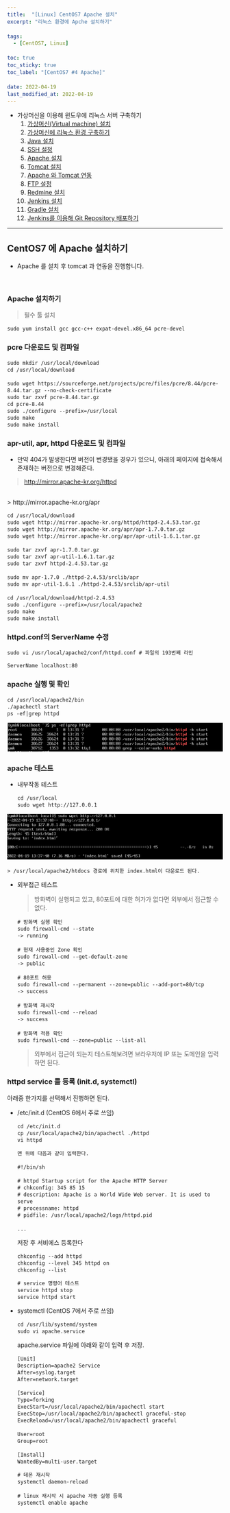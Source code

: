 ```yaml
---
title:  "[Linux] CentOS7 Apache 설치"
excerpt: "리눅스 환경에 Apche 설치하기"

tags:
  - [CentOS7, Linux]

toc: true
toc_sticky: true
toc_label: "[CentOS7 #4 Apache]"
 
date: 2022-04-19
last_modified_at: 2022-04-19
---
```


- 가상머신을 이용해 윈도우에 리눅스 서버 구축하기
  1.  [가상머신(Virtual machine) 설치](https://ymkmoon.github.io/Linux-02-VMWare/)
  2.  [가상머신에 리눅스 환경 구축하기](https://ymkmoon.github.io/Linux-03-CentOS/)
  3.  [Java 설치](https://ymkmoon.github.io/Linux-04-CentOS-JDK/)
  4.  [SSH 설정](https://ymkmoon.github.io/Linux-05-CentOS-SSH/)
  5.  [Apache 설치](https://ymkmoon.github.io/Linux-06-CentOS-Apache/)
  6.  [Tomcat 설치](https://ymkmoon.github.io/Linux-07-CentOS-Tomcat/)
  7.  [Apache 와 Tomcat 연동](https://ymkmoon.github.io/Linux-08-CentOS-Apache-Tomcat/)
  8.  [FTP 설정](https://ymkmoon.github.io/Linux-09-CentOS-FTP/)
  9.  [Redmine 설치](https://ymkmoon.github.io/Linux-10-CentOS-Redmine/)
  10. [Jenkins 설치](https://ymkmoon.github.io/Linux-11-CentOS-Jenkins/)
  11. [Gradle 설치](https://ymkmoon.github.io/Linux-12-CentOS-Gradle/)
  12. [Jenkins를 이용해 Git Repository 배포하기](https://ymkmoon.github.io/Linux-13-CentOS-Jenkins-Deploy/)

<hr/>

## CentOS7 에 Apache 설치하기
- Apache 를 설치 후 tomcat 과 연동을 진행합니다.

<br>


### Apache 설치하기
  > 필수 툴 설치

  ```console
  sudo yum install gcc gcc-c++ expat-devel.x86_64 pcre-devel
  ```

### pcre 다운로드 및 컴파일
  
  ```console
  sudo mkdir /usr/local/download
  cd /usr/local/download

  sudo wget https://sourceforge.net/projects/pcre/files/pcre/8.44/pcre-8.44.tar.gz --no-check-certificate
  sudo tar zxvf pcre-8.44.tar.gz 
  cd pcre-8.44
  sudo ./configure --prefix=/usr/local
  sudo make
  sudo make install
  ```

### apr-util, apr, httpd 다운로드 및 컴파일
  - 만약 404가 발생한다면 버전이 변경됐을 경우가 있으니, 아래의 페이지에 접속해서 존재하는 버전으로 변경해준다.

  > http://mirror.apache-kr.org/httpd
  <br>
  > http://mirror.apache-kr.org/apr

  ```console
  cd /usr/local/download
  sudo wget http://mirror.apache-kr.org/httpd/httpd-2.4.53.tar.gz
  sudo wget http://mirror.apache-kr.org/apr/apr-1.7.0.tar.gz
  sudo wget http://mirror.apache-kr.org/apr/apr-util-1.6.1.tar.gz

  sudo tar zxvf apr-1.7.0.tar.gz
  sudo tar zxvf apr-util-1.6.1.tar.gz
  sudo tar zxvf httpd-2.4.53.tar.gz

  sudo mv apr-1.7.0 ./httpd-2.4.53/srclib/apr
  sudo mv apr-util-1.6.1 ./httpd-2.4.53/srclib/apr-util

  cd /usr/local/download/httpd-2.4.53
  sudo ./configure --prefix=/usr/local/apache2
  sudo make
  sudo make install
  ```


### httpd.conf의 ServerName 수정

  ```console
  sudo vi /usr/local/apache2/conf/httpd.conf # 파일의 193번째 라인
  ```
  
  ```console
  ServerName localhost:80
  ```

### apache 실행 및 확인
  
  ```console
  cd /usr/local/apache2/bin
  ./apachectl start
  ps -ef|grep httpd
  ```

![CentOS7](/assets/image/linux/Centos_install_apache_01.PNG)



### apache 테스트
  - 내부작동 테스트

    ```console
    cd /usr/local
    sudo wget http://127.0.0.1
    ```

![CentOS7](/assets/image/linux/Centos_install_apache_02.PNG)

    > /usr/local/apache2/htdocs 경로에 위치한 index.html이 다운로드 된다.


  - 외부접근 테스트

    > 방화벽이 실행되고 있고, 80포트에 대한 허가가 없다면 외부에서 접근할 수 없다.

    ```console
    # 방화벽 실행 확인
    sudo firewall-cmd --state
    -> running
    
    # 현재 사용중인 Zone 확인
    sudo firewall-cmd --get-default-zone
    -> public
    
    # 80포트 허용
    sudo firewall-cmd --permanent --zone=public --add-port=80/tcp
    -> success
    
    # 방화벽 재시작
    sudo firewall-cmd --reload
    -> success
    
    # 방화벽 적용 확인
    sudo firewall-cmd --zone=public --list-all
    ```

    > 외부에서 접근이 되는지 테스트해보려면 브라우저에 IP 또는 도메인을 입력하면 된다. 


### httpd service 를 등록 (init.d, systemctl)
  아래중 한가지를 선택해서 진행하면 된다.

  - /etc/init.d (CentOS 6에서 주로 쓰임)

    ```console
    cd /etc/init.d
    cp /usr/local/apache2/bin/apachectl ./httpd
    vi httpd
    ```

    ```console
    맨 위에 다음과 같이 입력한다.

    #!/bin/sh 

    # httpd Startup script for the Apache HTTP Server 
    # chkconfig: 345 85 15 
    # description: Apache is a World Wide Web server. It is used to serve 
    # processname: httpd 
    # pidfile: /usr/local/apache2/logs/httpd.pid

    ...
    ```

    저장 후 서비에스 등록한다

    ```console
    chkconfig --add httpd
    chkconfig --level 345 httpd on
    chkconfig --list
    ```

    ```console
    # service 명령어 테스트
    service httpd stop
    service httpd start
    ```

  - systemctl (CentOS 7에서 주로 쓰임)

    ```console
    cd /usr/lib/systemd/system
    sudo vi apache.service
    ```

    apache.service 파일에 아래와 같이 입력 후 저장.
    
    ```console
    [Unit] 
    Description=apache2 Service 
    After=syslog.target 
    After=network.target 

    [Service] 
    Type=forking 
    ExecStart=/usr/local/apache2/bin/apachectl start 
    ExecStop=/usr/local/apache2/bin/apachectl graceful-stop 
    ExecReload=/usr/local/apache2/bin/apachectl graceful 

    User=root
    Group=root

    [Install] 
    WantedBy=multi-user.target
    ```

    ```console
    # 데몬 재시작
    systemctl daemon-reload

    # linux 재시작 시 apache 자동 실행 등록
    systemctl enable apache
    ```

